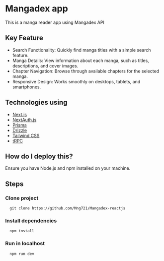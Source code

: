 # Mangadex app

This is a manga reader app using Mangadex API

## Key Feature
- Search Functionality: Quickly find manga titles with a simple search feature.
- Manga Details: View information about each manga, such as titles, descriptions, and cover images.
- Chapter Navigation: Browse through available chapters for the selected manga.
- Responsive Design: Works smoothly on desktops, tablets, and smartphones.

## Technologies using
- [Next.js](https://nextjs.org)
- [NextAuth.js](https://next-auth.js.org)
- [Prisma](https://prisma.io)
- [Drizzle](https://orm.drizzle.team)
- [Tailwind CSS](https://tailwindcss.com)
- [tRPC](https://trpc.io)

## How do I deploy this?
Ensure you have Node.js and npm installed on your machine.
## Steps
### Clone project
```
  git clone https://github.com/Mng721/Mangadex-reactjs
```

### Install dependencies
```
  npm install
```

### Run in localhost
```
  npm run dev
```
